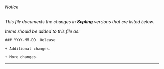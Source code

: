 ###### Notice

*This file documents the changes in **Sapling** versions that are listed below.*

*Items should be added to this file as:*

	### YYYY-MM-DD  Release

	+ Additional changes.

	+ More changes.

* * *
